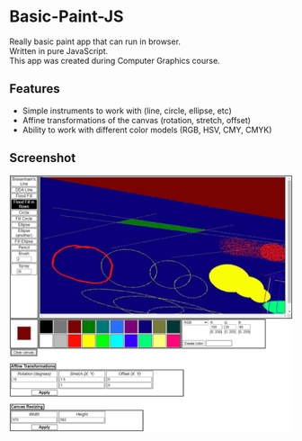 # Basic-Paint-JS
Really basic paint app that can run in browser.\
Written in pure JavaScript.\
This app was created during Computer Graphics course.
## Features
* Simple instruments to work with (line, circle, ellipse, etc)
* Affine transformations of the canvas (rotation, stretch, offset)
* Ability to work with different color models (RGB, HSV, CMY, CMYK)
## Screenshot
![screenshot](screenshot.jpg)
